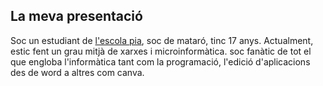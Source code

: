 ## La meva presentació

Soc un estudiant de [l'escola pia](https://mataro.escolapia.cat/), soc de mataró, tinc 17 anys. Actualment, estic fent un grau mitjà de xarxes i microinformàtica. 
soc fanàtic de tot el que engloba l'informàtica tant com la programació, l'edició d'aplicacions des de word a altres com canva.

